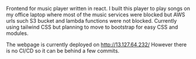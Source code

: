 Frontend for music player written in react.
I built this player to play songs on my office laptop where most of the music services were blocked but AWS urls such S3 bucket and lambda functions were not blocked.
Currently using tailwind CSS but planning to move to bootstrap for easy CSS and modules.

The webpage is currently deployed on http://13.127.64.232/
However there is no CI/CD so it can be behind a few commits.
